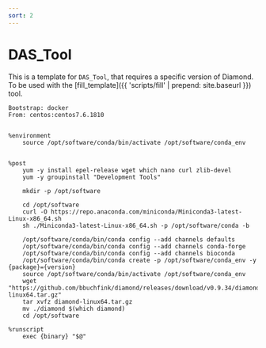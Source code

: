 ```yaml
---
sort: 2
---
```

# DAS_Tool

This is a template for `DAS_Tool`, that requires a specific version of Diamond.
To be used with the [fill_template]({{ 'scripts/fill' | prepend: site.baseurl }}) tool.

```text
Bootstrap: docker
From: centos:centos7.6.1810


%environment
    source /opt/software/conda/bin/activate /opt/software/conda_env


%post
    yum -y install epel-release wget which nano curl zlib-devel
    yum -y groupinstall "Development Tools"

    mkdir -p /opt/software

    cd /opt/software
    curl -O https://repo.anaconda.com/miniconda/Miniconda3-latest-Linux-x86_64.sh
    sh ./Miniconda3-latest-Linux-x86_64.sh -p /opt/software/conda -b

    /opt/software/conda/bin/conda config --add channels defaults
    /opt/software/conda/bin/conda config --add channels conda-forge
    /opt/software/conda/bin/conda config --add channels bioconda
    /opt/software/conda/bin/conda create -p /opt/software/conda_env -y {package}={version}    
    source /opt/software/conda/bin/activate /opt/software/conda_env
    wget "https://github.com/bbuchfink/diamond/releases/download/v0.9.34/diamond-linux64.tar.gz"
    tar xvfz diamond-linux64.tar.gz
    mv ./diamond $(which diamond)
    cd /opt/software

%runscript
    exec {binary} "$@"
```
